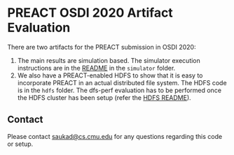 # PREACT OSDI 2020 Artifact Evaluation
There are two artifacts for the PREACT submission in OSDI 2020:
1. The main results are simulation based. The simulator execution instructions are in the [README](simulator/README.md) in the `simulator` folder.
2. We also have a PREACT-enabled HDFS to show that it is easy to incorporate PREACT in an actual distributed file system. The HDFS code is in the `hdfs` folder. The dfs-perf evaluation has to be performed once the HDFS cluster has been setup (refer the [HDFS README](hdfs/README.md)).

## Contact
Please contact saukad@cs.cmu.edu for any questions regarding this code or setup.
